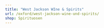 ```yaml
---
title: "West Jackson WIne & Spirits"
url: /oxford/west-jackson-wine-und-spirits/
shop: Spirituosen
---
```

